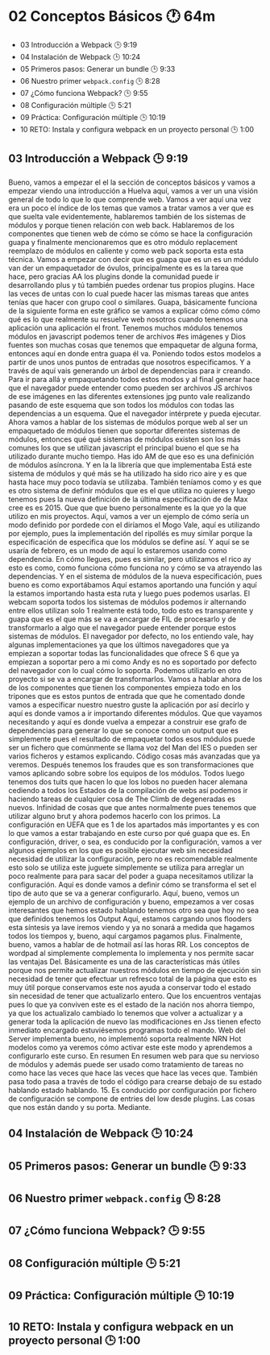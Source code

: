 # 02 Conceptos Básicos :clock1: 64m

* 03 Introducción a Webpack :clock3: 9:19 
* 04 Instalación de Webpack :clock3: 10:24 
* 05 Primeros pasos: Generar un bundle :clock3: 9:33 
* 06 Nuestro primer `webpack.config` :clock3: 8:28 
* 07 ¿Cómo funciona Webpack? :clock3: 9:55 
* 08 Configuración múltiple :clock3: 5:21 
* 09 Práctica: Configuración múltiple :clock3: 10:19 
* 10 RETO: Instala y configura webpack en un proyecto personal :clock3: 1:00 

## 03 Introducción a Webpack :clock3: 9:19 

Bueno, vamos a empezar el el la sección de conceptos básicos y vamos a empezar viendo una introducción a Huelva aquí, vamos a ver un una visión general de todo lo que lo que comprende web. Vamos a ver aquí una vez era un poco el índice de los temas que vamos a tratar vamos a ver que es que suelta vale evidentemente, hablaremos también de los sistemas de módulos y porque tienen relación con web back. Hablaremos de los componentes que tienen web de cómo se cómo se hace la configuración guapa y finalmente mencionaremos que es otro módulo replacement reemplazo de módulos en caliente y como web pack soporta esta esta técnica. Vamos a empezar con decir que es guapa que es un es un módulo van der un empaquetador de óvulos, principalmente es es la tarea que hace, pero gracias AA los plugins donde la comunidad puede ir desarrollando plus y tú también puedes ordenar tus propios plugins. Hace las veces de untas con lo cual puede hacer las mismas tareas que antes tenías que hacer con grupo cool o similares. Guapa, básicamente funciona de la siguiente forma en este gráfico se vamos a explicar cómo cómo cómo qué es lo que realmente su resuelve web nosotros cuando tenemos una aplicación una aplicación el front. Tenemos muchos módulos tenemos módulos en javascript podemos tener de archivos #es imágenes y Dios fuentes son muchas cosas que tenemos que empaquetar de alguna forma, entonces aquí en donde entra guapa él va. Poniendo todos estos modelos a partir de unos unos puntos de entradas que nosotros especificamos. Y a través de aquí vais generando un árbol de dependencias para ir creando. Para ir para allá y empaquetando todos estos modos y al final generar hace que el navegador puede entender como pueden ser archivos JS archivos de ese imágenes en las diferentes extensiones jpg punto vale realizando pasando de este esquema que son todos los módulos con todas las dependencias a un esquema. Que el navegador intérprete y pueda ejecutar. Ahora vamos a hablar de los sistemas de módulos porque web al ser un empaquetado de módulos tienen que soportar diferentes sistemas de módulos, entonces qué qué sistemas de módulos existen son los más comunes los que se utilizan javascript el principal bueno el que se ha utilizado durante mucho tiempo. Has ido AM de que eso es una definición de módulos asíncrona. Y en la la librería que que implementaba Está este sistema de módulos y qué más se ha utilizado ha sido rico aire y es que hasta hace muy poco todavía se utilizaba. También teníamos como y es que es otro sistema de definir módulos que es el que utiliza no quieres y luego tenemos pues la nueva definición de la última especificación de de Max cree es es 2015. Que que que bueno personalmente es la que yo la que utilizo en mis proyectos. Aquí, vamos a ver un ejemplo de cómo sería un modo definido por pordede con el diríamos el Mogo Vale, aquí es utilizando por ejemplo, pues la implementación del ripollés es muy similar porque la especificación de especifica que los módulos se define así. Y aquí se se usaría de febrero, es un modo de aquí lo estaremos usando como dependencia. En cómo llegues, pues es similar, pero utilizamos el rico ay esto es como, como funciona cómo funciona no y cómo se va atrayendo las dependencias. Y en el sistema de módulos de la nueva especificación, pues bueno es como exportábamos Aquí estamos aportando una función y aquí la estamos importando hasta esta ruta y luego pues podemos usarlas. El webcam soporta todos los sistemas de módulos podemos ir alternando entre ellos utilizan solo 1 realmente está todo, todo esto es transparente y guapa que es el que más se va a encargar de FIL de procesarlo y de transformarlo a algo que el navegador puede entender porque estos sistemas de módulos. El navegador por defecto, no los entiendo vale, hay algunas implementaciones ya que los últimos navegadores que ya empiezan a soportar todas las funcionalidades que ofrece S 6 que ya empiezan a soportar pero a mi como Andy es no es soportado por defecto del navegador con lo cual cómo lo soporta. Podemos utilizarlo en otro proyecto si se va a encargar de transformarlos. Vamos a hablar ahora de los de los componentes que tienen los componentes empieza todo en los tripones que es estos puntos de entrada que que he comentado donde vamos a especificar nuestro nuestro guste la aplicación por así decirlo y aquí es donde vamos a ir importando diferentes módulos. Que que vayamos necesitando y aquí es donde vuelva a empezar a construir ese grafo de dependencias para generar lo que se conoce como un output que es simplemente pues el resultado de empaquetar todos esos módulos puede ser un fichero que comúnmente se llama voz del Man del IES o pueden ser varios ficheros y estamos explicando. Código cosas más avanzadas que ya veremos. Después tenemos los fraudes que es son transformaciones que vamos aplicando sobre sobre los equipos de los módulos. Todos luego tenemos dos tuits que hacen lo que los lobos no pueden hacer alemana cediendo a todos los Estados de la compilación de webs así podemos ir haciendo tareas de cualquier cosa de The Climb de degeneradas es nuevos. Infinidad de cosas que que antes normalmente pues tenemos que utilizar alguno brut y ahora podemos hacerlo con los primos. La configuración en UEFA que es 1 de los apartados más importantes y es con lo que vamos a estar trabajando en este curso por qué guapa que es. En configuración, driver, o sea, es conducido por la configuración, vamos a ver algunos ejemplos en los que es posible ejecutar web sin necesidad necesidad de utilizar la configuración, pero no es recomendable realmente esto solo se utiliza este juguete simplemente se utiliza para arreglar un poco realmente para para sacar del poder a guapa necesitamos utilizar la configuración. Aquí es donde vamos a definir cómo se transforma el set el tipo de auto que se va a generar configurarlo. Aquí, bueno, vemos un ejemplo de un archivo de configuración y bueno, empezamos a ver cosas interesantes que hemos estado hablando tenemos otro sea que hoy no sea que definidos tenemos los Output Aquí, estamos cargando unos flooders esta síntesis ya lave iremos viendo y ya no sonará a medida que hagamos todos los tiempos y, bueno, aquí cargamos pagamos plus. Finalmente, bueno, vamos a hablar de de hotmail así las horas RR. Los conceptos de wordpad al simplemente complementa lo implementa y nos permite sacar las ventajas Del. Básicamente es una de las características más útiles porque nos permite actualizar nuestros módulos en tiempo de ejecución sin necesidad de tener que efectuar un refresco total de la página que esto es muy útil porque conservamos este nos ayuda a conservar todo el estado sin necesidad de tener que actualizarlo entero. Que los encuentros ventajas pues lo que ya conviven este es el estado de la nación nos ahorra tiempo, ya que los actualizalo cambiado lo tenemos que volver a actualizar y a generar toda la aplicación de nuevo las modificaciones en Jss tienen efecto inmediato encargado estuviésemos programas todo el mando. Web del Server implementa bueno, no implementó soporta realmente NRN Hot modelos como ya veremos cómo activar este este modo y aprendemos a configurarlo este curso. En resumen En resumen web para que su nervioso de módulos y además puede ser usado como tratamiento de tareas no como hace las veces que hace las veces que hace las veces que. También pasa todo pasa a través de todo el código para crearse debajo de su estado hablando estado hablando. 15. Es conducido por configuración por fichero de configuración se compone de entries del low desde plugins. Las cosas que nos están dando y su porta. Mediante. 
## 04 Instalación de Webpack :clock3: 10:24 
## 05 Primeros pasos: Generar un bundle :clock3: 9:33 
## 06 Nuestro primer `webpack.config` :clock3: 8:28 
## 07 ¿Cómo funciona Webpack? :clock3: 9:55 
## 08 Configuración múltiple :clock3: 5:21 
## 09 Práctica: Configuración múltiple :clock3: 10:19 
## 10 RETO: Instala y configura webpack en un proyecto personal :clock3: 1:00 
